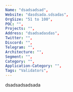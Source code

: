 ```yaml
--- 
Name: "dsadsadsad", 
Website: "dasdsada.sdsadas", 
OrgSize: "51 to 100", 
POC: "", 
Projects: "", 
Address: "dsadsadasdas", 
Twitter: "", 
Discord: "",
Telegram: "", 
Architecture: "",  
Segment: "", 
Category: "", 
Application-Category: "", 
Tags: "Validators",
--- 
```

<!--lang:en--> 
dsadsadsadsada
<!--lang:es--] 

<!--lang:de--] 

<!--lang:fr--] 

<!--lang:pl--] 

<!--lang:uk--] 

[!--lang:*--> 